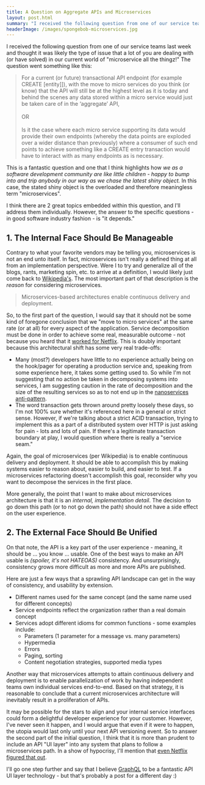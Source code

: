 ```yaml
---
title: A Question on Aggregate APIs and Microservices
layout: post.html
summary: "I received the following question from one of our service teams last week and thought it was likely the type of issue that a lot of you are dealing with (or have solved) in our current world of 'microservice all the thingz!'"
headerImage: /images/spongebob-microservices.jpg
---
```


I received the following question from one of our service teams last week and thought it was likely the type of issue that a lot of you are dealing with (or have solved) in our current world of "microservice all the thingz!" The question went something like this:

> For a current (or future) transactional API endpoint (for example CREATE [entity]]), with the move to micro services do you think (or know) that the API will still be at the highest level as it is today and behind the scenes any data stored within a micro service would just be taken care of in the ‘aggregate’ API, <br><br>
> OR <br><br>
> Is it the case where each micro service supporting its data would provide their own endpoints (whereby the data points are exploded over a wider distance than previously) where a consumer of such end points to achieve something like a CREATE entry transaction would have to interact with as many endpoints as is necessary.

This is a fantastic question and one that I think highlights how *we as a software development community are like little children - happy to bump into and trip anybody in our way as we chase the latest shiny object.* In this case, the stated shiny object is the overloaded and therefore meaningless term "microservices".

I think there are 2 great topics embedded within this question, and I'll address them individually. However, the answer to the specific questions - in good software industry fashion - is "it depends."

## 1. The Internal Face Should Be Manageable

Contrary to what your favorite vendors may be telling you, microservices is not an end unto itself. In fact, microservices isn't really a defined thing at all from an implementation perspective. Were I to try and generalize all of the blogs, rants, marketing spin, etc. to arrive at a definition, I would likely just come back to [Wikipedia's](https://en.wikipedia.org/wiki/Microservices). The most important part of that description is the _reason_ for considering microservices.

> Microservices-based architectures enable continuous delivery and deployment.

So, to the first part of the question, I would say that it should not be some kind of foregone conclusion that we "move to micro services" at the same rate (or at all) for every aspect of the application. Service decomposition must be done in order to achieve some real, measurable outcome - not because you heard that it [worked for Netflix](https://www.gartner.com/webinar/3437517). This is doubly important because this architectural shift has some very real trade-offs: 

* Many (most?) developers have little to no experience actually being on the hook/pager for operating a production service and, speaking from some experience here, it takes some getting used to. So while I'm not suggesting that no action be taken in decomposing systems into services, I am suggesting caution in the rate of decomposition and the size of the resulting services so as to not end up in the [nanoservices anti-pattern](http://arnon.me/2014/03/services-microservices-nanoservices/).
* The word transaction gets thrown around pretty loosely these days, so I'm not 100% sure whether it's referenced here in a general or strict sense. However, if we're talking about a strict ACID transaction, trying to implement this as a part of a distributed system over HTTP is just asking for pain - lots and lots of pain. If there's a legitimate transaction boundary at play, I would question where there is really a "service seam."

Again, the goal of microservices (per Wikipedia) is to enable continuous delivery and deployment. It should be able to accomplish this by making systems easier to reason about, easier to build, and easier to test. If a microservices refactoring doesn't accomplish this goal, reconsider why you want to decompose the services in the first place.

More generally, the point that I want to make about microservices architecture is that it is an *internal, implementation detail*. The decision to go down this path (or to not go down the path) should not have a side effect on the user experience.

## 2. The External Face Should Be Unified

On that note, the API is a key part of the user experience - meaning, it should be ... you know ... usable. One of the best ways to make an API usable is _(spoiler, it's not HATEOAS)_ consistency. And unsurprisingly, consistency grows more difficult as more and more APIs are published.

Here are just a few ways that a sprawling API landscape can get in the way of consistency, and usability by extension.

* Different names used for the same concept (and the same name used for different concepts)
* Service endpoints reflect the organization rather than a real domain concept
* Services adopt different idioms for common functions - some examples include: 
  * Parameters (1 parameter for a message vs. many parameters)
  * Hypermedia
  * Errors
  * Paging, sorting
  * Content negotiation strategies, supported media types

Another way that microservices attempts to attain continuous delivery and deployment is to enable parallelization of work by having independent teams own individual services end-to-end. Based on that strategy, it is reasonable to conclude that a current microservices architecture will inevitably result in a proliferation of APIs.

It may be possible for the stars to align and your internal service interfaces could form a delightful developer experience for your customer. However, I've never seen it happen, and I would argue that even if it were to happen, the utopia would last only until your next API versioning event. So to answer the second part of the initial question, I think that it is more than prudent to include an API "UI layer" into any system that plans to follow a microservices path. In a show of hypocrisy, I'll mention that [even Netflix figured that out](http://netflix.github.io/falcor/starter/what-is-falcor.html).

I'll go one step further and say that I believe [GraphQL](https://graphql.org/) to be a fantastic API UI layer technology - but that's probably a post for a different day :)
